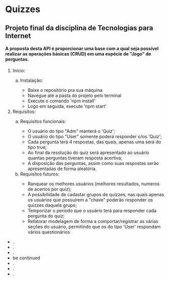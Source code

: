# Quizzes
<h2>Projeto final da disciplina de Tecnologias para Internet</h2>

<h4>A proposta desta API é proporcionar uma base com a qual seja possível realizar as operações básicas (CRUD) em uma espécie de "Jogo" de perguntas.</h4>


<ol type="1">
  <li>Início:</li>
    <ol type="a">
      <li>Instalação:</li>
        <ul style="list-style-type:circle;">
            <li>Baixe o repositório pra sua máquina</li>
            <li>Navegue até a pasta do projeto pelo terminal</li>
            <li>Execute o comando 'npm install'</li>
            <li>Logo em seguida, execute 'npm start'</li>
        </ul>
    </ol>
  <li>Requisitos:</li>
    <ol type="a">
      <li>Requisitos funcionais:</li>
        <ul style="list-style-type:circle;">
            <li>O usuário do tipo "Adm" manterá o 'Quiz';</li>
            <li>O usuário do tipo "User" somente poderá responder o/os 'Quiz';</li>
            <li>Cada pergunta terá 4 respostas, das quais, apenas uma será do tipo true;</li>
            <li>Ao final da resolução do quiz será apresentado ao usuário quantas perguntas tiveram resposta acertiva;</li>
            <li>A disposição das perguntas, assim como suas respostas serão apresentadas de forma aleatória.</li>
        </ul>
      <li>Requisitos futuros:</li>
        <ul style="list-style-type:circle;">
            <li>Ranquear os melhores usuários (melhores resultados, numeros de acertos por quiz);</li>
            <li>A possibilidade de cadastar grupos de quizzes, nas quais apenas os usuários que possuírem a "chave" poderão responder os quizzes daquele grupo;</li>
            <li>Temporizar o período que o usuário terá para responder cada pergunta do quiz;</li>
            <li>Refatorar modelagem de forma a comportar/registrar as várias seções do usuário, permitindo que os do tipo 'User' respondam vários questionários </li>
        </ul>   
    </ol>
</ol>





<ul>
  <li>.</li>
  <li>.</li>
  <li>.</li>
  <li>be continued</li>
  <li>.</li>
  <li>.</li>
  <li>.</li>
</ul>